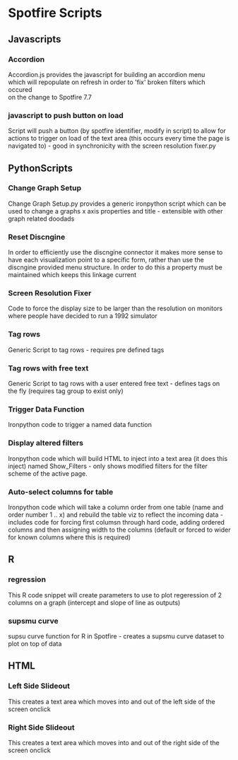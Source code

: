 # Spotfire Scripts
## Javascripts
### Accordion
Accordion.js provides the javascript for building an accordion menu <br>
which will repopulate on refresh in order to 'fix' broken filters which occured<br>
on the change to Spotfire 7.7

### javascript to push button on load
Script will push a button (by spotfire identifier, modify in script) to allow for actions to trigger on load of the text area (this occurs every time the page is navigated to) - good in synchronicity with the screen resolution fixer.py

## PythonScripts
### Change Graph Setup
Change Graph Setup.py provides a generic ironpython script which can be used to
change a graphs x axis properties and title - extensible with other graph related doodads

### Reset Discngine
In order to efficiently use the discngine connector it makes more sense to have each visualization
point to a specific form, rather than use the discngine provided menu structure. In order to do this 
a property must be maintained which keeps this linkage current

### Screen Resolution Fixer
Code to force the display size to be larger than the resolution on monitors where people have decided to run
a 1992 simulator

### Tag rows
Generic Script to tag rows - requires pre defined tags

### Tag rows with free text
Generic Script to tag rows with a user entered free text - defines tags on the fly (requires tag group to exist only)

### Trigger Data Function
Ironpython code to trigger a named data function

### Display altered filters
Ironpython code which will build HTML to inject into a text area (it does this inject) named Show_Filters - only shows modified filters for the filter scheme of the active page.

### Auto-select columns for table
Ironpython code which will take a column order from one table (name and order number 1 .. x) and rebuild the table viz to reflect the incoming data - includes code for forcing first columsn through hard code, adding ordered columns and then assigning width to the columns (default or forced to wider for known columns where this is required)


## R

### regression
This R code snippet will create parameters to use to plot regeression of 2 columns on a graph (intercept and slope of line as outputs)

### supsmu curve
supsu curve function for R in Spotfire - creates a supsmu curve dataset to plot on top of data
## HTML
### Left Side Slideout
This creates a text area which moves into and out of the left side of the screen onclick

### Right Side Slideout
This creates a text area which moves into and out of the right side of the screen onclick

